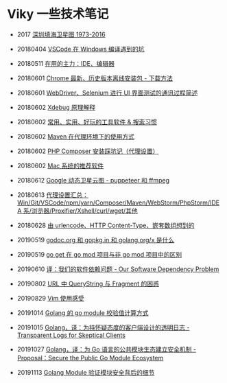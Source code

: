 # Viky 一些技术笔记

- 2017 [深圳填海卫星图 1973-2016](https://github.com/vikyd/shenzhen-reclamation)

- 20180404 [VSCode 在 Windows 编译遇到的坑](https://github.com/vikyd/note/blob/master/vscode-compile.md)

- 20180511 [在用的主力：IDE、编辑器](https://github.com/vikyd/note/blob/master/ide-editor.md)

- 20180601 [Chrome 最新、历史版本离线安装包 - 下载方法](https://github.com/vikyd/note/blob/master/chrome_offline_download.md)

- 20180601 [WebDriver、Selenium 进行 UI 界面测试的通讯过程简述](https://github.com/vikyd/note/blob/master/webdriver_selenium_communication.md)

- 20180602 [Xdebug 原理解释](https://github.com/Viky-zhang/note/blob/master/xdebug.md)

- 20180602 [常用、实用、好玩的工具软件 & 搜索习惯](https://github.com/vikyd/note/blob/master/bestpractise.md)

- 20180602 [Maven 在代理环境下的使用方式](https://github.com/vikyd/note/blob/master/maven_proxy.md)

- 20180602 [PHP Composer 安装踩坑记（代理设置）](https://github.com/vikyd/note/blob/master/composer_install_suck.md)

- 20180602 [Mac 系统的推荐软件](https://github.com/vikyd/note/blob/master/mac_recommend_soft.md)

- 20180612 [Google 动态卫星云图 - puppeteer 和 ffmpeg](https://github.com/vikyd/note/blob/master/googlemaps_cloud_puppeteer.md)

- 20180613 [代理设置汇总：Win/Git/VSCode/npm/yarn/Composer/Maven/WebStorm/PhpStorm/IDEA 系/浏览器/Proxifier/Xshell/curl/wget/其他](https://github.com/vikyd/note/blob/master/proxy.md)

- 20180628 [由 urlencode、HTTP Content-Type、嵌套数组想到的](https://github.com/vikyd/note/tree/master/content-type-urlencode)

- 20190519 [godoc.org 和 gopkg.in 和 golang.org/x 是什么](https://github.com/vikyd/note/tree/master/godocorg_gopkgin_golangorgx_diff.md)

- 20190519 [go get 在 go mod 项目与非 go mod 项目中的区别](https://github.com/vikyd/note/tree/master/goget_diff_gomod_gopath.md)

- 20190610 [译：我们的软件依赖问题 - Our Software Dependency Problem](https://github.com/vikyd/note/tree/master/our_software_dependency_problem.md)

- 20190802 [URL 中 QueryString 与 Fragment 的困惑](https://github.com/vikyd/note/tree/master/url-querystring-fragment-disabuse.md)

- 20190829 [Vim 使用感受](https://github.com/vikyd/note/tree/master/vim.md)

- 20191014 [Golang 的 go module 校验值计算方式](https://github.com/vikyd/note/blob/master/golang-checksum.md)

- 20191015 [Golang，译：为持怀疑态度的客户端设计的透明日志 - Transparent Logs for Skeptical Clients](https://github.com/vikyd/note/blob/master/translate-transparent_logs_for_skeptical_clients.md)

- 20191027 [Golang，译：为 Go 语言的公共模块生态建立安全机制 - Proposal：Secure the Public Go Module Ecosystem](https://github.com/vikyd/note/blob/master/secure_the_public_go_module_ecosystem.md)

- 20191113 [Golang Module 验证模块安全背后的细节](https://github.com/vikyd/note/blob/master/go_mod_secure_detail.md)




